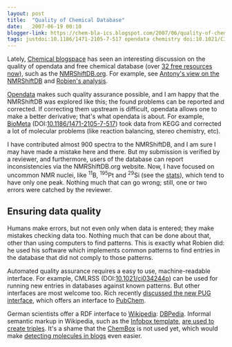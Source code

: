 ```yaml
---
layout: post
title:  "Quality of Chemical Database"
date:   2007-06-19 00:10
blogger-link: https://chem-bla-ics.blogspot.com/2007/06/quality-of-chemical-database.html
tags: justdoi:10.1186/1471-2105-7-517 opendata chemistry doi:10.1021/CI034244P pubchem rdf
---
```


Lately, [Chemical blogspace](http://cb.openmolecules.net/) has seen an interesting discussion on the quality of opendata and free chemical database (over
[32 free resources now](http://depth-first.com/articles/2007/01/24/thirty-two-free-chemistry-databases)), such as the
[NMRShiftDB.org](http://nmrshiftdb.org/). For example, see [Antony's view on the NMRShiftDB](http://www.chemspider.com/blog/?p=44)
and [Robien's analysis](http://nmrpredict.orc.univie.ac.at/csearch_summary/more_or_less_than_250_errors.html).

[Opendata](http://en.wikipedia.org/wiki/Open_data) makes such quality assurance possible, and I am happy that the NMRShiftDB was
explored like this; the found problems can be reported and corrected. If correcting them upstream is difficult, opendata allows
one to make a better derivative; that's what opendata is about. For example, [BioMeta](http://biometa.cmbi.ru.nl/)
(DOI:[10.1186/1471-2105-7-517](https://doi.org/10.1186/1471-2105-7-517)) took data from KEGG and corrected a lot of molecular
problems (like reaction balancing, stereo chemistry, etc).

I have contributed almost 900 spectra to the NMRShiftDB, and I am sure I may have made a mistake here and there. But my submission is verified
by a reviewer, and furthermore, users of the database can report inconsistencies via the NMRShiftDB.org website. Now, I have focused on uncommon
NMR nuclei, like <sup>11</sup>B, <sup>195</sup>Pt and <sup>29</sup>Si (see the [stats](http://nmrshiftdb.ice.mpg.de/nmrshiftdbhtml/statistics.html)),
which tend to have only one peak. Nothing much that can go wrong; still, one or two errors were catched by the reviewer.

## Ensuring data quality

Humans make errors, but not even only when data is entered; they make mistakes checking data too. Nothing much that can
be done about that, other than using computers to find patterns. This is exactly what Robien did: he used his software
which implements common patterns to find entries in the database that did not comply to those patterns.

Automated quality assurance requires a easy to use, machine-readable interface. For example, CMLRSS
(DOI:[10.1021/ci034244p](https://doi.org/10.1021/ci034244p)) can be used for running new entries in databases
against known patterns. But other interfaces are most welcome too. Rich recently
[discussed the new PUG interface](http://depth-first.com/articles/2007/06/11/hacking-pubchem-learning-to-speak-pug),
which offers an interface to [PubChem](http://pubchem.ncbi.nlm.nih.gov/).

German scientists offer a RDF interface to [Wikipedia](http://wikipedia.org/): [DBPedia](http://dbpedia.org/).
Informal semantic markup in Wikipedia, such as the [Infobox template](http://en.wikipedia.org/wiki/Wikipedia:Infobox_templates),
[are used to create triples](http://dbpedia.org/docs/). It's a shame that the [ChemBox](http://en.wikipedia.org/wiki/Template:Chembox)
is not used yet, which would make [detecting molecules in blogs](http://chem-bla-ics.blogspot.com/2007/06/using-wikipedia-to-recognize-molecules.html)
even easier.
